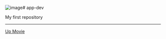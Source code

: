 ![image](https://github.com/Kweekkyy/app-dev/assets/74846575/30d141c0-e54d-47ab-9a95-8adfa163540b)# app-dev

My first repository
*************************************

[Up Movie](https://preview.redd.it/d3d2bw3lqae81.png) 
